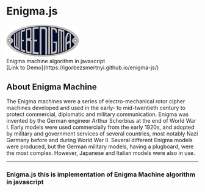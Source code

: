 # Enigma.js 
<img src="https://github.com/igorbezsmertnyi/enigma-js/blob/master/src/logo.jpg?raw=true" width="190px" alt="Enigma.js">
</br>
Enigma machine algorithm in javascript
</br>
[Link to Demo](https://igorbezsmertnyi.github.io/enigma-js/)

## About Enigma Machine

The Enigma machines were a series of electro-mechanical rotor cipher machines developed and used in the early- to mid-twentieth century to protect commercial, diplomatic and military communication. Enigma was invented by the German engineer Arthur Scherbius at the end of World War I. Early models were used commercially from the early 1920s, and adopted by military and government services of several countries, most notably Nazi Germany before and during World War II. Several different Enigma models were produced, but the German military models, having a plugboard, were the most complex. However, Japanese and Italian models were also in use.

***

### Enigma.js this is implementation of Enigma Machine algorithm in javascript

